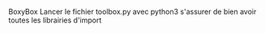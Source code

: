 BoxyBox
Lancer le fichier toolbox.py avec python3
s'assurer de bien avoir toutes les librairies d'import
